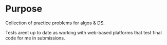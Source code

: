 # Purpose

Collection of practice problems for algos & DS.

Tests arent up to date as working with web-based platforms that test final code for me in submissions.

